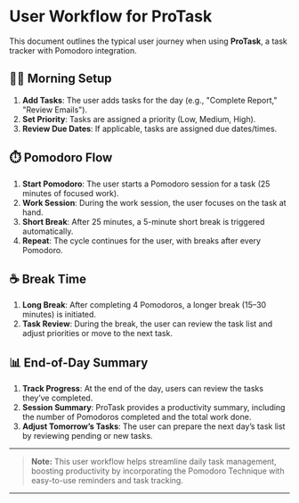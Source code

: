 # User Workflow for ProTask

This document outlines the typical user journey when using **ProTask**, a task tracker with Pomodoro integration.

## 🧑‍💻 **Morning Setup**
1. **Add Tasks**: The user adds tasks for the day (e.g., "Complete Report," "Review Emails").
2. **Set Priority**: Tasks are assigned a priority (Low, Medium, High).
3. **Review Due Dates**: If applicable, tasks are assigned due dates/times.

## ⏱️ **Pomodoro Flow**
1. **Start Pomodoro**: The user starts a Pomodoro session for a task (25 minutes of focused work).
2. **Work Session**: During the work session, the user focuses on the task at hand.
3. **Short Break**: After 25 minutes, a 5-minute short break is triggered automatically.
4. **Repeat**: The cycle continues for the user, with breaks after every Pomodoro.

## ☕ **Break Time**
1. **Long Break**: After completing 4 Pomodoros, a longer break (15–30 minutes) is initiated.
2. **Task Review**: During the break, the user can review the task list and adjust priorities or move to the next task.

## 📊 **End-of-Day Summary**
1. **Track Progress**: At the end of the day, users can review the tasks they’ve completed.
2. **Session Summary**: ProTask provides a productivity summary, including the number of Pomodoros completed and the total work done.
3. **Adjust Tomorrow’s Tasks**: The user can prepare the next day’s task list by reviewing pending or new tasks.

---

> **Note:** This user workflow helps streamline daily task management, boosting productivity by incorporating the Pomodoro Technique with easy-to-use reminders and task tracking.

---
